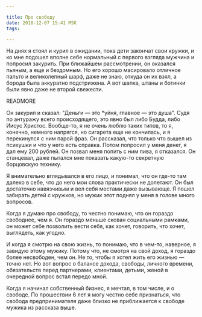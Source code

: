 ```yaml
---

title: Про свободу
date: 2018-12-07 15:41 MSK
tags: 

---
```


На днях я стоял и курил в ожидании, пока дети закончат свои кружки, и ко мне
подошел вполне себе нормальный с первого взгляда мужчина и попросил закурить.
При ближайшем рассмотрении, он оказался пьяным, а еще и бездомным. Но его
хорошо масировало отличное пальто и великолепный шарф, даже не знаю, откуда
он их взял, а борода была аккуратно подстрижена. А вот шапка, штаны и ботинки
были явно даже не второй свежести.

READMORE

Он закурил и сказал: "Деньги — это \*уйня, главное — это душа". Судя по антуражу всего происходящего, это явно был либо
Будда, либо Иисус Христос. Вообще-то, я не очень люблю таких типов, то я, конечно, немного напрягся, но сигарета еще не
кончилась, и я перекинулся с ним парой фраз. Он рассказал, что только что вышел из психушки и что у него есть справка.
Потом попросил у меня денег, я дал ему 200 рублей. Он позвал меня попить с ним пива, я отказался. Он станцевал, даже
пытался мне показать какую-то секретную борцовскую технику.

Я внимательно вглядывался в его лицо, и понимал, что он где-то там далеко в себе, что до него мои слова практически не
долетают. Он был достаточно навязчивым и вел себя местами даже вызывающе. Я пошел забирать детей с кружков, но мужик
этот поднял у меня в голове много вопросов.

Когда я думаю про свободу, то честно понимаю, что он гораздо свободнее, чем я. Он гораздо меньше скован социальными
рамками, он может себе позволить вести себя, как хочет, говорить, что хочет, выглядеть, как угодно.

И когда я смотрю на свою жизнь, то понимаю, что в чем-то, наверное, я завидую этому мужику. Потому что, не смотря на
свой доход, я гораздо более несвободен, чем он. Не то, чтобы я хотел жить его жизнью — точно нет. Но вот вопрос о
балансе дохода, свободы, личного времени, обязательств перед партнерами, клиентами, детьми, женой в очередной вопрос
встал передо мной.

Когда я начинал собственный бизнес, я мечтал, в том числе, и о свободе. По прошествии 6 лет я могу честно себе
признаться, что свобода предпринимателя даже близко не приближается к свободе мужика из рассказа выше.







